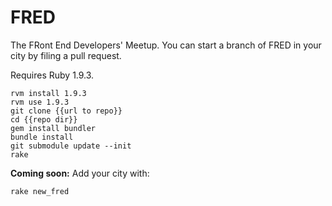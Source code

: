 # FRED
The FRont End Developers' Meetup. You can start a branch of FRED in your city by filing a pull request.

Requires Ruby 1.9.3.

```
rvm install 1.9.3
rvm use 1.9.3
git clone {{url to repo}}
cd {{repo dir}}
gem install bundler
bundle install
git submodule update --init
rake
```

**Coming soon:** Add your city with:

```
rake new_fred
```
